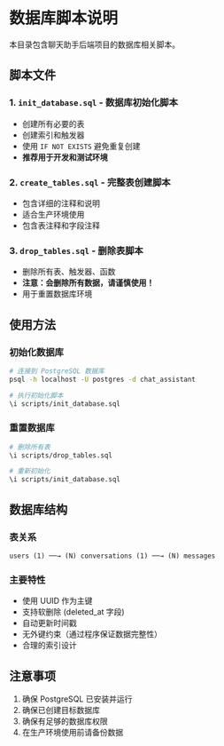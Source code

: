# 数据库脚本说明

本目录包含聊天助手后端项目的数据库相关脚本。

## 脚本文件

### 1. `init_database.sql` - 数据库初始化脚本
- 创建所有必要的表
- 创建索引和触发器
- 使用 `IF NOT EXISTS` 避免重复创建
- **推荐用于开发和测试环境**

### 2. `create_tables.sql` - 完整表创建脚本
- 包含详细的注释和说明
- 适合生产环境使用
- 包含表注释和字段注释

### 3. `drop_tables.sql` - 删除表脚本
- 删除所有表、触发器、函数
- **注意：会删除所有数据，请谨慎使用！**
- 用于重置数据库环境

## 使用方法

### 初始化数据库
```bash
# 连接到 PostgreSQL 数据库
psql -h localhost -U postgres -d chat_assistant

# 执行初始化脚本
\i scripts/init_database.sql
```

### 重置数据库
```bash
# 删除所有表
\i scripts/drop_tables.sql

# 重新初始化
\i scripts/init_database.sql
```

## 数据库结构

### 表关系
```
users (1) ──→ (N) conversations (1) ──→ (N) messages
```

### 主要特性
- 使用 UUID 作为主键
- 支持软删除 (deleted_at 字段)
- 自动更新时间戳
- 无外键约束（通过程序保证数据完整性）
- 合理的索引设计

## 注意事项

1. 确保 PostgreSQL 已安装并运行
2. 确保已创建目标数据库
3. 确保有足够的数据库权限
4. 在生产环境使用前请备份数据
